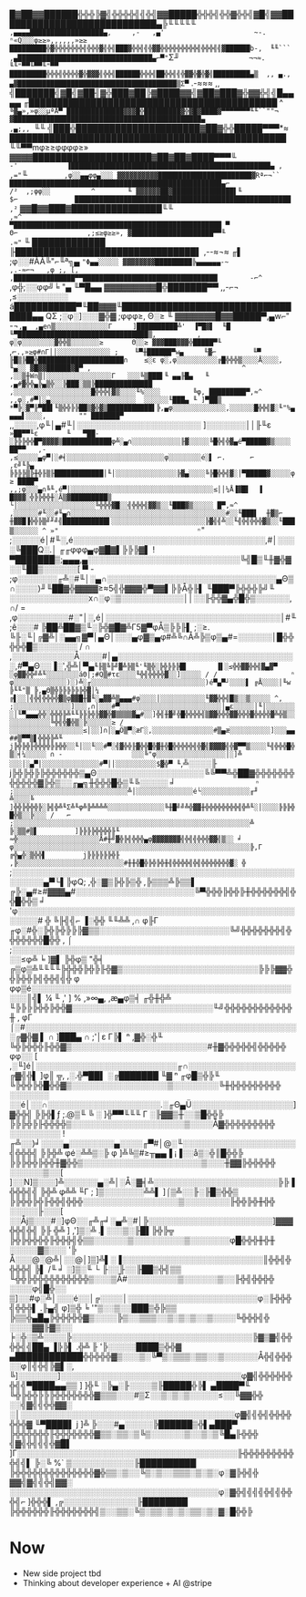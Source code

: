 
█▓██▓▓██████╬╬╬╠▓╣╬╬╬╬╣╣╬╣▓▓█████╬╬╬╣╬╬▓╬╬╣▓█╣▓▓████████████████████████████▄╠╙╙╙╙╙`                   ,▄▄▄▄██████████████████▄,     ,-   ,▄'                      ~-.               ⁿ«Q░░░φ≥≥»,,,,,,»≥≥
█████████╬▓╬╬╬╬╬╬╬╣╬╬╬▓╣╬╣███▓╬╬╣╣╬▓▓╬╬╬╬╬╬╬╬╬╣╬╬╬╣╣▓██████b-,  ╙╙```                          ,▄█████████████████████████████████▄⌐▀"`Σ╜`                 ¬¬≈.                             ╙╙"▀▀╙▀▀╙"▀▀
█████████╬╬╬╣╬╬╬╬▓╬▓▓▓╣╬╬╣██████╬╬╬╣██╬╬╣╣╬▓▓╬▓╬▓╣█████████▄▒  ,, ▄.,                       ▄▓███████████████████████████████████████▒Σ▀`             .-≈≈≈                                           ,,
╣███████╣▓█╣▓██╢▓╬███▓██╠▓████▓▓╣▓██▓███▓╬▓▓╬╣╣█▄▄▄▄                                      ╓████████████████████████████████████████████             ^`                                     ╚▓▄»,»φ░░µªÅ▀
██████████████▓▓▓█╬█████████▓╬▓█▓████▓▀▀▀▀▀▀▀╙╙``""¬                                     ▓██████████████████████████████████████████████▄                                              ,▄;,,  `╙╙
╣███╬██████████████████████▓██▓╬╬█████▀▀▀*≈                                             █████████████████████████████████████████████████                                                 ╙╙▀▀mφ≥≥φφφφ≥»
▓▓▓▓█████████████████████▓██▓██▓████▀▀▀╙``                               -'            ▐█████████████████████████████████████████████████▄ ,                                ,="``╙`         ,φ░░▄▄φφ▄░░░
▓▓▓▓▓▓▓▓▓▓███████████████████████▓Rª⌐¬``                                               ████████████████████████████████████████████████████▄⌐                             /²  ,;φφ░░          ^        ╙
▓▓▓▓▓▓██▓███████████████▌╙                                            $⌐              █████████████████████████████████████████████████████                                 ,²`
▓▓█▓▓███▓████████████████╙╙`                                      ,≈^                 ▀███████████████████████████████████████████████████ ▀                               Θ⌐                 ,;≤≥φ≥≥»,
▓████████████████████▀▀╙                                         .≈"`                  ╙ █████████████  ╟████████████████████████████████▌           ,--≈¬≈              ╓▌  ;φ░░#ÅÅ╚"⌐╙ª╗▄   `"Φ▄▄░░░░░
▓▓▓▓▓▓▓▓█████████╠▄▄▄▄▄▄-~                                     ,.-≈⌐¬   ,φ ;, [,        ,███████████████▀▀█████████████████████████████████        -⌐^`                ,φ╬;░░φφ╝╘          "▄      ╙▀█▄▄
▓▓▓▓▓▓▓▓▓█╬███████▀▀                                        ,,-⌐¬    ,≤░░░░░░░░░       á███████████▀╙██▓▓▓╙██████████████████████████████████▄▄    QΣ               ;░φ░]░░░▓╬▓ ;φφφ≥,       Θ░≥       ╙
▓▓▓▓▓▓▓█▓▓█████▀,▄w⌐"                                  -¬`,▄  ,▄e∩▒░░░░░░░░░░░░░Γ     ]██████████╩'  ▐▀█▓▌  ╙█ ╙▀████████████████████████████████▒,          ,  φ░φ░░░░░░░░▓╬╬▒░░░░░░░≥       Θ░░≥
▓▓▓███▓▓▓╬█████▀╙`                                    ,⌐`.,»≥φ#∩Γ││░░░░░░░░░░░░░ ;    ╙▀╫██████▀w▄     ╙▓⌐         ╙▀ ╟█▒╠██╬█████████████████████∩    ≤░ε φ░,φ░░░░░░░░░░╔█╬╬╬▒░░░░Å░░░░,      ╙▄░░
▓█▓▓██████▓█▀ ,                                     ^   ,░░▒╫W∩▒│░░░░░░░░░░░░░░░░Γ   ░░░╚▒███▌╙ ▄▄╟█▄   ╙       ,▄#▓╬╬▄╠▄▒╬░░╠███░▒▒╠██████████████  ,░░░░░░░░░░░░░░░░░░░█╬╬╬╣▓▒░░░░╙%░░░░        ╚φ,
█████████▀,≈^                                      ,,φ░,#▀│░▄░░░░░░░░░░░░░░░░░░░░░  ░░░░░░╙███▄ ╙ ]▀██▒      *▀╠░▓▀╟▀██▌╙▒╬╬╠╠██▒▓╬▓▒███████████▌╠,▄φ░░░░░░░░░░░░░,░░░░░░█╬╬╣▓░╙"%▄▄▄▄▌░░░░,        ""
███████▀`                                     ,,░░░░,φ╙│▄#╙│░░░░░░░░░░░░░░░░░░░░░░ ]░░░░░░░││╟╙ε `»██▀▀╙ε       ╙   ▀██-░╠╠╠╬╬█▀▓▓▓▓▒████████████φ╩░▄∩░░░░░░░░░░░░╟▓░░░░░╚█╬╣╬▓▄é▀█████▓▒░░░░
██▀▀   ,-                                    ,≤░░░░░▄φ▀│░#╡░░░░░░░░░░░░░░░░░░░░░░░░φ░░░░░░░░é░▌ ⌐.      ⌐          ,ε╝╙╠▄ ╠╠╠╠▒╠╫╬╟▒╟████████████│╙│░░░░░░░░░░░░░░░╠▓▄░░░░╚╠█╬╬╣▓░│▀█████▓░░░░░φ≥
████▀                                     ,,;φ░░░▄∩╚╙,é▀│░░░░░░░░░░░░░░░░░░░░░░░░░░░░░░░░░░░≤││¼Å▐▓█▌  ▐             █▓▓▓░╬╠╠╬╬╫░Å▒▓█████████▒ └│░░░░░░░░░░░░░░░░░░░╚╬╬╬▓█░░╣╬╬╬╣▓▓▒░░╙███▓▒░░░░░
█▀,≈^                                   ,░░░░░░#╙░░#╙▄∩░░░░░░░░░░░░░░░░░░░░░░░░░░░░░░░░░░░░░░#░░╙███▌  ╫▓▒⌐          ╫▓▓█▐╬╬╠▒╝╜╝╣███████████▌░░░░░░░░░░░░░░░░░░░░░░░╠▓╣╣╩░░╙╣╬╣╬╬╬▓▒░░╙███▒░░░░░░
^ »"                                  ⁿ`"  ;░░░░░é│#╙░,é░░░░░░░░░░░░░░░░░░░░░░░░░░░░░░░░░░,#│░░░░╚███Q░.│     ╓╓φφφ▄φ▓█▓▌╠╠╠▓▌   ! ▀███████▒;▄▄▄,▄░░░░░░░░░░░░░░░░░░░░░░░░░░░╚╣█▒╙╫▓╬▓░░╙██▒░░░░░░[
▀                -                      ;φ░░░░░░░╓╩░#╙│░▄∩░░░░░░░░░░░░░░░░░░░░░░░░░░░░░░▄Θ▒∩░░░░)╜╙██▓╬▓▓▓▓≥≈5╣╬▓▓▓╬▀▓▓▌╠╠Å╬╟▌      ╙███▀╠╬╬╬╠╝╙ ░░░░░░░░░░░░░░x∩░φ░▒░░░░░░░░░░░││░░╟╬╬▓▄╬█╬▒░░░░░░,
              ∩/ =                   ,φ░░░░░░░░░#░"│░,é│░░░░░░░░░░░░░░░░░░░░░░░░░░░░░░░│#╙;ê░░░#   ╠██╩██▓▒╙░╠╬▓█▓╩Γ5▓▀φÅ▒╠╠╟▌ ;░≥.  ╚╟░╙│╔▓╩│░▄▄╗▓▀│▄Θ│░░░▄φ▓▒▄φ#╩╚∩Å╩╠▒φ▒▄#=░░░░░░│█╬╬╬╬╬█▒░░░░░░░
            /  ∩                   ,░░░░░░░░░░░Å░░░░#│▄░░░░░░░░░░░░░░░░░░░░░░░░░░░░░░░░,#▀▄Θ░░▐░',╬╩│▀▄`╙╟▒╚╟╝▓╩╠▒╙'╙▒╬░╠╬╠╠╠█▌       ▐▌░≤╬╬▓▓╬╬╣▓▄▓▀ ░φ▓▓╬╬╝╩╙░░░░░░░░áΘ│;#Q▒#τε░░░░╙╬╣╬╬╬╬▓░░]░░░░░
             / /                  ⁿ φ░░░░░░░░░░░░░)░)╩░╓░░░░░░░░░░░░░░░░░░░░░░░░░░░░)é▀▄▀┘░░░░▌ ╔Å░░░░│╙w ╠╙╙"▒ ╠,▄Θ▒╬╠╠╠╠╠╠╬▓│¼      ╔▌░░│╣╬╣╬╬╬╬▓▒φ▓▓█╫▓╙░▄▓▓╩▒▄▄▄#φ░░░░│░░░░░░░░░░░╙▓▓╬╬╣█▒░░▒░░░░░
              ^,                  ;░░░░░░░░░░░░░░]░░░,∩│░░░#▀░░░░░░░░░░░░░░░░░░░░░░░░░│▄ε░░░░░│╙│░░░░░░░░│╙▀▄▄▄╬╬░╬╬╬╠╩╙╙╠╠╠╬╠▓▓╬▓▒▒▒▒▓▄#░░]╬╣╫▓╝╬█╬╬╬╬╣▒▓▓╬╬╬▓▓╬╬╬▓╬╬╬╬▓╩╬▒░░░░░░░░░░░░╚╬╣╬▓╬▒░╠░░░░░░≥
              /                   ░░░░░░░░░░░░░░░░░░≤│░░]∩│░▄Ö▒▀░æΓ░,░░░░░░░░░░░░░░░#▒▄æ░░░░░░░░░░]░░░▄▄##▒▀▀▒▌╬╬╬╠╩╙    j╠╬╠╬╟╬╬╬╬╠╠╬╬░░╙│░░╙░░#▀░╣▓╬╬╟▓╬╬█╬▓╫╬█╬╬╬╬╬╣╬▓╣▓▓▓▓╣╬▓▀▀▒░░░░╙╣╬╬╬█╬▒░╡¼░░░░░
             ∩ -                 ░░░╚"φ░░░░░░░░░░░░░░░░░│░]╩ ░░░│░▄▀│░░░░░░░░░░░░░░#▀││░░░░░░░░░░$▓╬▀ ╙`,╩░░░░╟          j╠╬╠╬╠╠╬╬╬╬╬╬▒▄Θ░░░░░░░░░░░░░░░░░░░╚╚▀▀╩╬██▓╬╬╬╬╬╬╬╬╬╬╬╬▓╠╬▒░░╓▄╗╫╬╬╬█╬▒╙╚░░░░░
            ╛ `                   ⁿ ;░░░░░░░░░░░░░░░░░░░░░░░░░░░░╩│░░░░░░░░░░░░░░é└░░░░░░░░░░░░╓╜        ╩░░░░╚          ]╬╬╠╬╬╬╠░╠╣╬╩╙Σ╩╙φ╩╠╩╩╩╩░░░░░░░░░░░░░░╚╫█╝╝╩╬▓▓╫╬╬╬╬╬╬╬╬╣╬╩╙░│░░░░╠╠╠╬█╬▒░░╠░░░
           /   ⌐                   ;░░░░░░░░░░░░░░░░░░░░░░░░░░░░░░░░░░░░░░░░░░░░░░░░░░░░░░░░░░╩          ╠░▒▒#▒▌         ]╠╠╠╠╬╬╬╬╟╙             ≈╬░░░░░░░░░░░░░░░░░░░░Å#╫╝▓╬╠╣╬╬╬▄φ▓▓▓▓▓▓▓╣╬╣╣╬╬╬▓▓╣▒░░
            ╛                     φ░░░░░░░░░░░░░░░░░░░░░░░░░░░░░░░░░░░░░░░░░░░░░░░░░░░░░░░░░░╠,Γ       ╔╬▄╬░▒╬╬▌         j╠╠╠╠╠╠╬╟              ,╠░░░░░░░░░░░░░░░░░░░░░░░░░░#╫╫╬█╬╠╬╠╬╫╣╬╬╬╬╣╬╣╬╬╬╬╬╬╬▓░
             ╬`                  ;░░░░░░░░░░░░░░░░░░░░░░░░░░░░░░░░░░░░░░░░░░░░░░░░░░░░░░░░▄▀└▌╠φQ;   ,╬░▓▒╠╬╠▒╬         ,╠▒▒▒╩╠▒▒▌              ╔╠░▄#≥#▓▓▓▄#░░░░░░░░░░░░░░░░░░░░░╚▀╬╬╬╠╬╬╠╫╬╬╬╬╬╬╣╬╬█╬╬▒
             ╛                  'φ░░░░░░░░░░░░░░░░░░░░░░░░░░░░░░░░░░░░░░░░░░░░░░░░░░░░░░#   ╬ ╚╟╣╣⌐  ▐░╬╬  ╙╙╩╩   ,∩          φ╟Γ            ╓φ░#╬░╠╬╠╬╠╠╠▓▒▒░░░░░░░░░░░░░░░░░░░░░░░╚╝╬╬╬╬╬╬╬╣╬╬╬╬╬╬╬█╬╬
      ,      ⌠                  ;░░░░░░░░░░░░░░░░░░░░░░░░░░░░░░░░░░░░░░░░░░░░░░░░░░░░≤φ╩    ╘  ]▓▌   ╠╬φ▒                    "╬╡           ╔▒φ▒╩╙╙╙╙╠╬╬╬╠╬╠╟╬▓▒░░░░░░░░░░░░░░░░░░░░░░░░╠╠╠▓▓╬╬╠╬╬╠╣╬╬╣╣╬
     φ                         φφ▒é░░░░░░░░░░░░░░░░░░░░░░░░░░░░░░░░░░░░░░░░░░░░░░░░░║╣▌      ¼  ╙  ,'  ] %   ,»∞▄,        ,æ▄φ▒╡         ╓╬╫╬╩       ╙╠╠╠╠╬╬╠╬╬▓░░░░░░░░░░░░░░░░░░░░░░░░░╙╝╬╬╬╬╬╬╬╬╬╬╬╬╫
,   φΓ                        ⌠░#░░░░░░░░░░░░░░░░░░░░░░░░░░░░░░░░░░░░░░░░░░░░░░░░░╔▓╬▓        ▌   ∩   ]███▄ ∩   ;'│ε         Γ╠▌     ⁿ ,▓╬░╬╙          ╚╬╠╬╬╬╟╬╬▓▒░░░░░░░░░░░░░░░░░░░░░░░░#╫▓╬╬╬╬╬╣╬╬╬╬╬
 φφ░░ [                      ,░╙]é│░░░░░░░░░░░░░░░░░░░░░░░░░╓∩░░░░░░░░░░░░░░░░░░░╔▓╣╬▌     ]φ║ ╦,   ,░.╬▀██▌    ░╔███████     ╙▓  ⁿ  ╓φ█▒╬╠╙            ╚╠╬╬╠╬█╬╬▓▒░░░░░░░░░░░░░░░░░▒░░░░░░░░╚╫╬╬╬╬╬╬╬╬╬
░░░░░░░                      ░░é│░░∩░░░░░░░░░░░░░░░░░░░░.░╓Θ▄Ü░░░░░░░░░░░░░░░░░░]▓╬╬╣      ╠╠╬▌ƒ   ;.@▒╙  ╚    ░ ]╬▀▀╙╙╙ Γ    ░╟▓▓▒╫░░▒█╬╬╠              ╠╠╠╬╠╟╬╬╬╬▒░░░░░░░░░░░░░░░░░░░░▒░░░░Å▓╬╬╬╬╬╬╬╬╬
░░░░░░░░░                   !╓╩░░)╛░░░░▄░░░░░░░░▄░░░░╓▀#│@░╙░░░░░░░░░░░░░░░░░░░░╣╬╬╬╣      ╠╠╬╩   φé░╩╩▒░╠    φ ]╩╚▒#≥╥▄▄▐    ¡▐░░å▒░╬║█╬╬╠              ╠╠╠╬╬╠╬╬╫▓╬╬▒░░░░░░░░░░░░░░░░░░░░░▒░░░╫▓▓╠╬╬╬╬╬
░░░░░░▒░░[                  ]░░N]▒░░░]╩░░░░░░▄░╩│░Å░▓╡╩░░░░░░░░░░░░░░░░░░░░░░╠╠▐╬╬╬╣╣      ╠╬╩   φ╩╩    ╙Γ   ; ]▒░░░░░░░╩╩▌   ]⌠▒╩░░╟░╟█▒╬╬▒             ╠╠╬╬╠╬╟╬╬╣╬╬╬░░░░░░░░░░░░░░░░░▒░░░░░░░░╟╬╬╠╬╫╬╬
░░░░░╟░░░[                  ░░Åj▒░░░#░]φΘ░░╓╩╓╛░▄╩░#│╠░░░░░░░░░░░░░░░░░░░░░░]▓▓▓╬╬╣╬╣      ╠╟   ╬╩      ]   ,']▒░╩             .▌░░░▒░╟█▌╠╬╠╦            ╠╬╠╬╬╬╬╟╬╬╬╣╬▒▒░░░░░░▒░░░░░░░░░▒░░░░░░░φ█╬╬╬╫╬╫
░░░░░▓▒░░░                  '╠ Å░░░@░@╩│░░@│]▒]╩▌░▐░░░░░░░░░░░░░░░░░░░░░░░░░║╬╬╣╬╬╬╬╣      ╠▌ /╙        ╛   ░]▒░╙          └    ╟░░╟░░╟██▒╬╣▒▒           ╙╬╬╠╬╬╬╬╬╬╬╬╬╬▒░░░▒Å#░░░░░░░░░▒░░░░░░▒░░╟╬╣╬╬╬╬
░░░░φ╣█╬░░                   ▒]░░#φ░╩│░░░é░░│╔░░░░│░░░░░░░░░░░░░░░░░░░░░░░φ░╟╬╬╬╣╬╬╬▌     .╟▄╣             φ]▒╬             ╘  '"▒░░▒░░███▒╬╠▒▒           ╠▒▒╬▄█▄╠╬╬╬╬╬▓▒░░░░╠▒░░▒▒▒░░▒░▒░▒░░▒░░░░╚╬╬╬╣╬
░░░░▓▓╟▓▒░░                   ╞░╬░▒╩░░░░╠░░░░░░░░░░░░░░░░░░░░░░░░░░░░░░░░╠▓▒▓╣╬╬╬╬╣╣██▄   ▐╠╠▌             .╬╩               ╟  '╠░░░░░████▒╬╬▓       ▄████████████╬╬╬╬╬▓▒░░░▒░╚▀▒░▒▒▒░▒▒░░▒░░░░░░Å╬╣╬╬╬
░░φ║╣╬╣╠▓▌░,                  ╚]░░░░░░░]░░░░░░░░░░░░░░░░░░░░░░░░░░░░░░░░φ▓╣╬╬╬╬╬╬╬╣╣▀████▄▄▒▒          ]  ]╬╙                ░╠▄░╟░░░░▒╟█████╬╠▌   ▄████▀╙ ╚╬╠╬╬╠╠╠╬╬╬╬╬╬╬▓▒▒▒░░░#▒Σ░░▒░▒░▒░░░░░≤░░╚▓▓╬╬
░░╣▓╣╣╬╬▓▓░                   ░│░░░░░░░░░░░░░░░░░░░░░░░░░░░░░░░░░░░░░░φ▓╣╣╬╣╬╬╬╬╬╬╬▓  ╙▀████▌          j ]╩                 ╠░░░#▄░░░░░╠██████▒╬▌▄███▀      ╠╬╬╬╬╬╬╟╬╬╬╬╬╬╬▓▒▒░▒▒░▒╚▒░░░░░░▒░░▒░▒╚█▄╟╬╬╬
╣▓╣╬╣╣╣╬▓█▌                  ]Γ░░░░░░░░░░░░░░░░░░░░░░░░░░░░░░░░░░░░░░░╟╬╬╬╬╬╬╬╬╬╬╣╣▌     ╠░╚            %`                  ▒░░░░░░░░░░░╟██████████         ╠╬╬╬╬╬╬╬╬╬╬╬╬╬╬▓╬▒▒░▒░░╚▒░▒░░▒▒▒░▒░▒░φ░▓╠╬╣╬
▓▓╣▓╣╣╬╣▓▓░                    ░░░░░░░░░░░░░░░░░░░░░░░░░░░░░░░░░░░░░φ░▓╬╣╣╣╣╬╣╣╬╬╬╣⌐    ]╬╬╬▌                             ,╔░░░░░░░░░░░░░╟████████           ╠╬╬╬╬╬╬╟╬╬╬╬╬╬╬╣▒░░▒▒░╚▒░▒▒░▒░▒░▒▒░▒░▓░█╬╬╠


# Now

- New side project tbd
- Thinking about developer experience + AI @stripe
